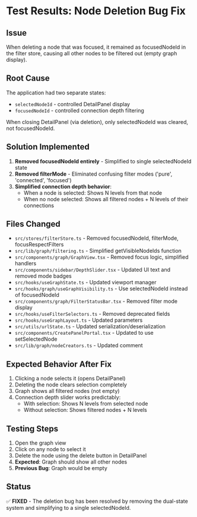 # Test Results: Node Deletion Bug Fix

## Issue
When deleting a node that was focused, it remained as focusedNodeId in the filter store, causing all other nodes to be filtered out (empty graph display).

## Root Cause
The application had two separate states:
- `selectedNodeId` - controlled DetailPanel display
- `focusedNodeId` - controlled connection depth filtering

When closing DetailPanel (via deletion), only selectedNodeId was cleared, not focusedNodeId.

## Solution Implemented
1. **Removed focusedNodeId entirely** - Simplified to single selectedNodeId state
2. **Removed filterMode** - Eliminated confusing filter modes ('pure', 'connected', 'focused')
3. **Simplified connection depth behavior**:
   - When a node is selected: Shows N levels from that node
   - When no node selected: Shows all filtered nodes + N levels of their connections

## Files Changed
- `src/stores/filterStore.ts` - Removed focusedNodeId, filterMode, focusRespectFilters
- `src/lib/graph/filtering.ts` - Simplified getVisibleNodeIds function
- `src/components/graph/GraphView.tsx` - Removed focus logic, simplified handlers
- `src/components/sidebar/DepthSlider.tsx` - Updated UI text and removed mode badges
- `src/hooks/useGraphState.ts` - Updated viewport manager
- `src/hooks/graph/useGraphVisibility.ts` - Use selectedNodeId instead of focusedNodeId
- `src/components/graph/FilterStatusBar.tsx` - Removed filter mode display
- `src/hooks/useFilterSelectors.ts` - Removed deprecated fields
- `src/hooks/useGraphLayout.ts` - Updated parameters
- `src/utils/urlState.ts` - Updated serialization/deserialization
- `src/components/CreatePanelPortal.tsx` - Updated to use setSelectedNode
- `src/lib/graph/nodeCreators.ts` - Updated comment

## Expected Behavior After Fix
1. Clicking a node selects it (opens DetailPanel)
2. Deleting the node clears selection completely
3. Graph shows all filtered nodes (not empty)
4. Connection depth slider works predictably:
   - With selection: Shows N levels from selected node
   - Without selection: Shows filtered nodes + N levels

## Testing Steps
1. Open the graph view
2. Click on any node to select it
3. Delete the node using the delete button in DetailPanel
4. **Expected**: Graph should show all other nodes
5. **Previous Bug**: Graph would be empty

## Status
✅ **FIXED** - The deletion bug has been resolved by removing the dual-state system and simplifying to a single selectedNodeId.